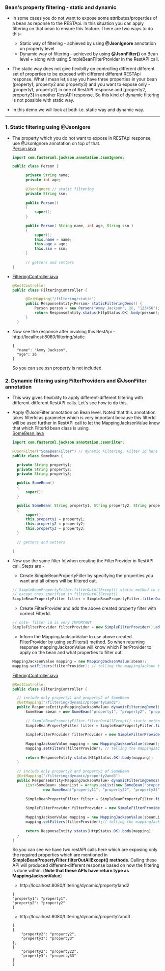 ### Bean's property filtering - static and dynamic
* In some cases you do not want to expose some attributes/properties of a bean as reponse to the RESTApi. In this situation you can apply filtering on that bean to ensure this feature. There are two ways to do this-
  * Static way of filtering - achieved by using **@JsonIgnore** annotation on property level
  * Dynamic way of filtering - achieved by using **@JsonFilter()** on Bean level + along with using SimpleBeanFilterProvider in the RestAPI call. 
  
* The static way does not give flexibilty on controlling different different set of properties to be exposed with different different RESTApi response. What I mean let;s say you have three properties in your bean (property1, property2 and property3) and you want to expose only - [property1, property2] in one of RestAPI response and [property2, property3] in another RestAPI response. So this kind of dynamic filtering is not possible with static way.

* In this demo we will look at both i.e. static way and dynamic way.
<hr/>

### 1. Static filtering using @JsonIgore
* The property which you do not want to expose in RESTApi response, use @JsonIgnore annotation on top of that.\
  [Person.java](https://github.com/thedevd/techBlog/blob/master/springboot/restful-web-services/06-filtering-beanproperty/src/main/java/com/thedevd/springboot/bean/Person.java)
  ```java
  import com.fasterxml.jackson.annotation.JsonIgnore;

  public class Person {

	    private String name;
	    private int age;
	    
	    @JsonIgnore // static filtering
	    private String ssn;
	    
	    public Person()
	    {
	    	super();
	    }
	    
	    public Person( String name, int age, String ssn )
	    {
	    	super();
	    	this.name = name;
	    	this.age = age;
	    	this.ssn = ssn;
	    }
	    
	    // getters and setters
  }
  ```

* [FilteringController.java](https://github.com/thedevd/techBlog/blob/master/springboot/restful-web-services/06-filtering-beanproperty/src/main/java/com/thedevd/springboot/controller/FilteringController.java)
  ```java
  @RestController
  public class FilteringController {

	    @GetMapping("/filtering/static")
	    public ResponseEntity<Person> staticFilteringDemo() {
	    	Person person = new Person("Ammy Jackson", 26, "123456");
	    	return ResponseEntity.status(HttpStatus.OK).body(person);
	    }
	}
  ```
* Now see the response after invoking this RestApi - http://localhost:8080/filtering/static
  ```
  {
    "name": "Ammy Jackson",
    "age": 26
  }
  ```
  So you can see ssn property is not included.

### 2. Dynamic filtering using FilterProviders and @JsonFilter annotation
* This way gives flexibility to apply different-different filtering with different-different RestAPI calls. Let's see how to do this.
* Apply @JsonFilter annotation on Bean level. Noted that this annotation takes filterId as parameter which is very important because this filterId will be used further in RestAPI call to let the MappingJacksonValue know that which FilterId bean class is using.\
  [SomeBean.java](https://github.com/thedevd/techBlog/blob/master/springboot/restful-web-services/06-filtering-beanproperty/src/main/java/com/thedevd/springboot/bean/SomeBean.java)
  ```java
  import com.fasterxml.jackson.annotation.JsonFilter;

  @JsonFilter("SomeBeanFilter") // dynamic Filtering. Filter id here is very IMPORTANT, as this is used by FilterProvider
  public class SomeBean {

	private String property1;
	private String property2;
	private String property3;

	public SomeBean()
	{
		super();
	}

	public SomeBean( String property1, String property2, String property3 )
	{
		super();
		this.property1 = property1;
		this.property2 = property2;
		this.property3 = property3;
	}
	
	// getters and setters

  }
  ```

* Now use the same filter Id when creating the FilterProvider in RestAPI call. Steps are -
  * Create SimpleBeanPropertyFilter by specifying the properties you want and all others will be filtered out.
  ```java
  // SimpleBeanPropertyFilter.filterOutAllExcept() static method to construct filter that filters out all properties 
  // except ones specified in filterOutAllExcept()
  SimpleBeanPropertyFilter filter = SimpleBeanPropertyFilter.filterOutAllExcept("property1","property2");
  ```
  * Create FilterProvider and add the above created property filter with correct FilterId.
  ```java
  // note- filter id is very IMPORTANT
  SimpleFilterProvider filterProvider = new SimpleFilterProvider().addFilter("SomeBeanFilter", filter); 
  ```
  * Inform the MappingJacksonValue to use above created FilterProvider by using setFilters() method. So when returning response mappingJacksonValue will know which FiterProvider to apply on the bean and what properties to filter out.
  ```java
  MappingJacksonValue mapping = new MappingJacksonValue(sbean);
  mapping.setFilters(filterProvider); // telling the mappingJackson to use this filterProvider
  ```
  [FilteringController.java](https://github.com/thedevd/techBlog/blob/master/springboot/restful-web-services/06-filtering-beanproperty/src/main/java/com/thedevd/springboot/controller/FilteringController.java)
  ```java
  @RestController
  public class FilteringController {

	// include only property1 and property2 of SomeBean
	@GetMapping("/filtering/dynamic/property1and2")
	public ResponseEntity<MappingJacksonValue> dynamicFilteringDemo1(){
		SomeBean sbean = new SomeBean("property1", "property2", "property3");
		
		// SimpleBeanPropertyFilter.filterOutAllExcept() static method to construct filter that filters out all properties except ones specified in filterOutAllExcept()
		SimpleBeanPropertyFilter filter = SimpleBeanPropertyFilter.filterOutAllExcept("property1","property2");
		
		SimpleFilterProvider filterProvider = new SimpleFilterProvider().addFilter("SomeBeanFilter", filter); // note- filter id is very IMPORTANT
		
		MappingJacksonValue mapping = new MappingJacksonValue(sbean);
		mapping.setFilters(filterProvider); // telling the mappingJackson to use this filterProvider
		
		return ResponseEntity.status(HttpStatus.OK).body(mapping);
	}
	
	// include only property2 and property3 of SomeBean
	@GetMapping("/filtering/dynamic/property2and3")
	public ResponseEntity<MappingJacksonValue> dynamicFilteringDemo2(){
		List<SomeBean> sbeanList = Arrays.asList(new SomeBean("property1", "property2", "property3"),
				new SomeBean("property11", "property22", "property33"));
		
		SimpleBeanPropertyFilter filter = SimpleBeanPropertyFilter.filterOutAllExcept("property2", "property3");
		
		SimpleFilterProvider filterProvider = new SimpleFilterProvider().addFilter("SomeBeanFilter", filter); // note- filter id is very IMPORTANT
		
		MappingJacksonValue mapping = new MappingJacksonValue(sbeanList);
		mapping.setFilters(filterProvider);// telling the mappingJackson to use this filterProvider
		
		return ResponseEntity.status(HttpStatus.OK).body(mapping);
	}
  }
  ```
  So you can see we have two restAPI calls here which are exposing only the required properties which are mentioned in **SimpleBeanPropertyFilter.filterOutAllExcept() methods**. Calling these API will produced different-different response based on how the filtering is done within. (**Note that these APIs have return type as MappingJacksonValue**)

    * http://localhost:8080/filtering/dynamic/property1and2
    ```
    {
    "property1": "property1",
    "property2": "property2"
    }
    ```
    * http://localhost:8080/filtering/dynamic/property2and3
    ```
    [
    {
        "property2": "property2",
        "property3": "property3"
    },
    {
        "property2": "property22",
        "property3": "property33"
    }
    ]
    ```
